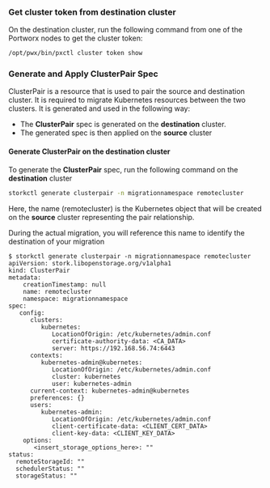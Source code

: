 ### Get cluster token from destination cluster
On the destination cluster, run the following command from one of the Portworx nodes to get the cluster token:
```bash
/opt/pwx/bin/pxctl cluster token show
```

### Generate and Apply ClusterPair Spec

ClusterPair is a resource that is used to pair the source and destination cluster. It is required to migrate Kubernetes resources between the two clusters. 
It is generated and used in the following way:

   * The **ClusterPair** spec is generated on the **destination** cluster.
   * The generated spec is then applied on the **source** cluster

#### Generate ClusterPair on the destination cluster

To generate the **ClusterPair** spec, run the following command on the **destination** cluster

```bash
storkctl generate clusterpair -n migrationnamespace remotecluster
```
Here, the name (remotecluster) is the Kubernetes object that will be created on the **source** cluster representing the pair relationship.

During the actual migration, you will reference this name to identify the destination of your migration

```
$ storkctl generate clusterpair -n migrationnamespace remotecluster
apiVersion: stork.libopenstorage.org/v1alpha1
kind: ClusterPair
metadata:
    creationTimestamp: null
    name: remotecluster
    namespace: migrationnamespace
spec:
   config:
      clusters:
         kubernetes:
            LocationOfOrigin: /etc/kubernetes/admin.conf
            certificate-authority-data: <CA_DATA>
            server: https://192.168.56.74:6443
      contexts:
         kubernetes-admin@kubernetes:
            LocationOfOrigin: /etc/kubernetes/admin.conf
            cluster: kubernetes
            user: kubernetes-admin
      current-context: kubernetes-admin@kubernetes
      preferences: {}
      users:
         kubernetes-admin:
            LocationOfOrigin: /etc/kubernetes/admin.conf
            client-certificate-data: <CLIENT_CERT_DATA>
            client-key-data: <CLIENT_KEY_DATA>
    options:
       <insert_storage_options_here>: ""
status:
  remoteStorageId: ""
  schedulerStatus: ""
  storageStatus: ""
```

